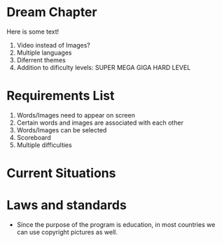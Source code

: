 # Dream Chapter
Here is some text!
1. Video instead of Images?
2. Multiple languages
3. Diferrent themes
4. Addition to dificulty levels: SUPER MEGA GIGA HARD LEVEL

# Requirements List
1. Words/Images need to appear on screen
2. Certain words and images are associated with each other
3. Words/Images can be selected
4. Scoreboard 
5. Multiple difficulties

# Current Situations  

# Laws and standards
- Since the purpose of the program is education, in most countries we can use copyright pictures as well.